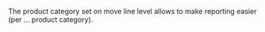 The product category set on move line level allows to make reporting easier (per ...
product category).
